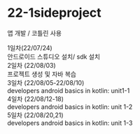 # 22-1sideproject
앱 개발 / 코틀린 사용 <br/>

1일차(22/07/24) <br/>
안드로이드 스튜디오 설치/ sdk 설치<br/>
2일차 (22/08/03) <br/>
프로젝트 생성 및 자바 복습<br/>
3일차 (22/08/05-22/08/10) <br/>
developers android basics in kotlin: unit1-1 <br/>
4일차 (22/08/12-18) <br/>
developers android basics in kotlin: unit 1-2 </br>
5일차 (22/08/20,21) </br>
developers android basics in kotlin: unit 1-3
